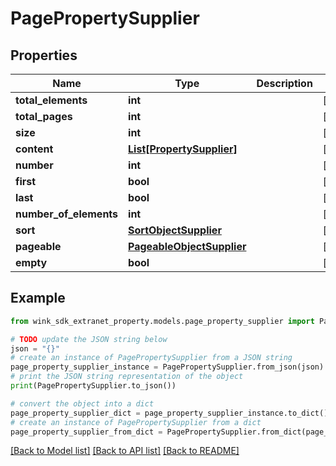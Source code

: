 # PagePropertySupplier


## Properties

Name | Type | Description | Notes
------------ | ------------- | ------------- | -------------
**total_elements** | **int** |  | [optional] 
**total_pages** | **int** |  | [optional] 
**size** | **int** |  | [optional] 
**content** | [**List[PropertySupplier]**](PropertySupplier.md) |  | [optional] 
**number** | **int** |  | [optional] 
**first** | **bool** |  | [optional] 
**last** | **bool** |  | [optional] 
**number_of_elements** | **int** |  | [optional] 
**sort** | [**SortObjectSupplier**](SortObjectSupplier.md) |  | [optional] 
**pageable** | [**PageableObjectSupplier**](PageableObjectSupplier.md) |  | [optional] 
**empty** | **bool** |  | [optional] 

## Example

```python
from wink_sdk_extranet_property.models.page_property_supplier import PagePropertySupplier

# TODO update the JSON string below
json = "{}"
# create an instance of PagePropertySupplier from a JSON string
page_property_supplier_instance = PagePropertySupplier.from_json(json)
# print the JSON string representation of the object
print(PagePropertySupplier.to_json())

# convert the object into a dict
page_property_supplier_dict = page_property_supplier_instance.to_dict()
# create an instance of PagePropertySupplier from a dict
page_property_supplier_from_dict = PagePropertySupplier.from_dict(page_property_supplier_dict)
```
[[Back to Model list]](../README.md#documentation-for-models) [[Back to API list]](../README.md#documentation-for-api-endpoints) [[Back to README]](../README.md)


